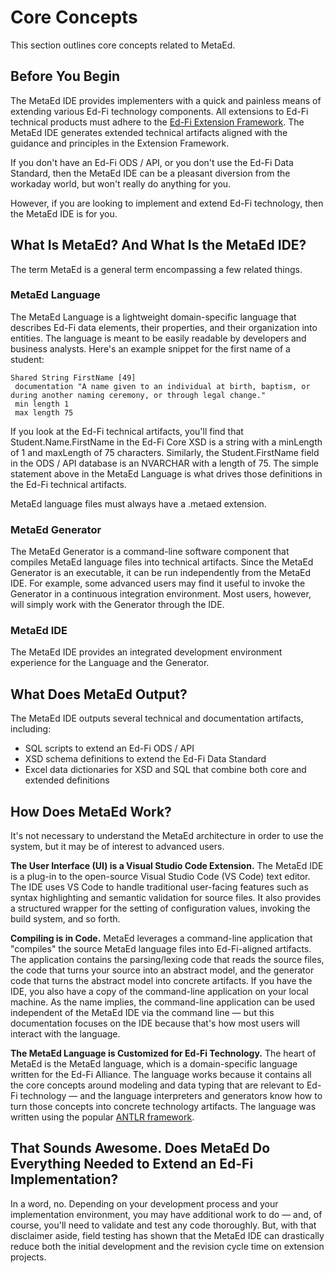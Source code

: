 # Core Concepts

This section outlines core concepts related to MetaEd.

## Before You Begin

The MetaEd IDE provides implementers with a quick and painless means of
extending various Ed-Fi technology components. All extensions to Ed-Fi technical
products must adhere to the [Ed-Fi Extension
Framework](../../1-data-exchange/extensions-framework/readme.md). The MetaEd IDE
generates extended technical artifacts aligned with the guidance and principles
in the Extension Framework.  

If you don't have an Ed-Fi ODS / API, or you don't use the Ed-Fi Data Standard,
then the MetaEd IDE can be a pleasant diversion from the workaday world, but
won't really do anything for you.

However, if you are looking to implement and extend Ed-Fi technology, then the
MetaEd IDE is for you.

## What Is MetaEd? And What Is the MetaEd IDE?

The term MetaEd is a general term encompassing a few related things.

### MetaEd Language

The MetaEd Language is a lightweight domain-specific language that describes
Ed-Fi data elements, their properties, and their organization into entities. The
language is meant to be easily readable by developers and business analysts.
Here's an example snippet for the first name of a student:

```metaed
Shared String FirstName [49]
 documentation "A name given to an individual at birth, baptism, or during another naming ceremony, or through legal change."
 min length 1
 max length 75
```

If you look at the Ed-Fi technical artifacts, you'll find that
Student.Name.FirstName in the Ed-Fi Core XSD is a string with a minLength of 1
and maxLength of 75 characters. Similarly, the Student.FirstName field in the
ODS / API database is an NVARCHAR with a length of 75. The simple statement
above in the MetaEd Language is what drives those definitions in the Ed-Fi
technical artifacts.

MetaEd language files must always have a .metaed extension.

### MetaEd Generator

The MetaEd Generator is a command-line software component that compiles MetaEd
language files into technical artifacts. Since the MetaEd Generator is an
executable, it can be run independently from the MetaEd IDE. For example, some
advanced users may find it useful to invoke the Generator in a continuous
integration environment. Most users, however, will simply work with the
Generator through the IDE.

### MetaEd IDE

The MetaEd IDE provides an integrated development environment experience for the
Language and the Generator.

## What Does MetaEd Output?

The MetaEd IDE outputs several technical and documentation artifacts, including:

* SQL scripts to extend an Ed-Fi ODS / API
* XSD schema definitions to extend the Ed-Fi Data Standard
* Excel data dictionaries for XSD and SQL that combine both core and extended
    definitions

## How Does MetaEd Work?

It's not necessary to understand the MetaEd architecture in order to use the
system, but it may be of interest to advanced users.

**The User Interface (UI) is a Visual Studio Code Extension.** The MetaEd IDE is
a plug-in to the open-source Visual Studio Code (VS Code) text editor. The IDE
uses VS Code to handle traditional user-facing features such as syntax
highlighting and semantic validation for source files. It also provides a
structured wrapper for the setting of configuration values, invoking the build
system, and so forth.

**Compiling is in Code.** MetaEd leverages a command-line application that
"compiles" the source MetaEd language files into Ed-Fi-aligned artifacts. The
application contains the parsing/lexing code that reads the source files, the
code that turns your source into an abstract model, and the generator code that
turns the abstract model into concrete artifacts. If you have the IDE, you also
have a copy of the command-line application on your local machine. As the name
implies, the command-line application can be used independent of the MetaEd IDE
via the command line — but this documentation focuses on the IDE because that's
how most users will interact with the language.

**The MetaEd Language is Customized for Ed-Fi Technology.** The heart of MetaEd
is the MetaEd language, which is a domain-specific language written for the
Ed-Fi Alliance. The language works because it contains all the core concepts
around modeling and data typing that are relevant to Ed-Fi technology — and the
language interpreters and generators know how to turn those concepts into
concrete technology artifacts. The language was written using the popular [ANTLR
framework](http://www.antlr.org).

## That Sounds Awesome. Does MetaEd Do Everything Needed to Extend an Ed-Fi Implementation?

In a word, no. Depending on your development process and your implementation
environment, you may have additional work to do — and, of course, you'll need to
validate and test any code thoroughly. But, with that disclaimer aside, field
testing has shown that the MetaEd IDE can drastically reduce both the initial
development and the revision cycle time on extension projects.
